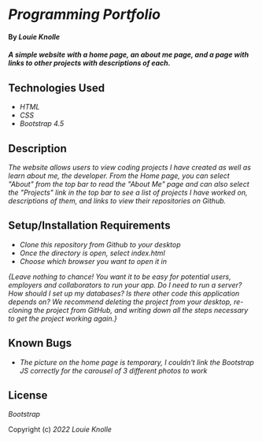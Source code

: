 # _Programming Portfolio_

#### By _**Louie Knolle**_

#### _A simple website with a home page, an about me page, and a page with links to other projects with descriptions of each._

## Technologies Used

* _HTML_
* _CSS_
* _Bootstrap 4.5_


## Description

_The website allows users to view coding projects I have created as well as learn about me, the developer. From the Home page, you can select "About" from the top bar to read the "About Me" page and can also select the "Projects" link in the top bar to see a list of projects I have worked on, descriptions of them, and links to view their repositories on Github._

## Setup/Installation Requirements

* _Clone this repository from Github to your desktop_
* _Once the directory is open, select index.html_
* _Choose which browser you want to open it in_


_{Leave nothing to chance! You want it to be easy for potential users, employers and collaborators to run your app. Do I need to run a server? How should I set up my databases? Is there other code this application depends on? We recommend deleting the project from your desktop, re-cloning the project from GitHub, and writing down all the steps necessary to get the project working again.}_

## Known Bugs

* _The picture on the home page is temporary, I couldn't link the Bootstrap JS correctly for the carousel of 3 different photos to work_

## License

_Bootstrap_

Copyright (c) _2022_ _Louie Knolle_